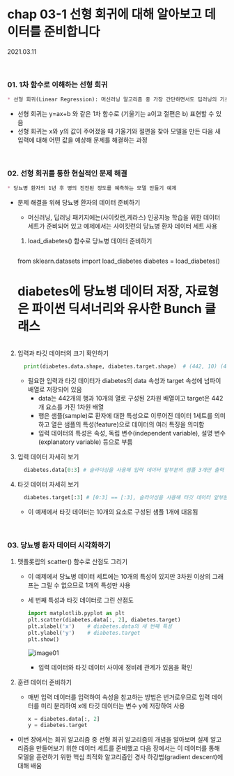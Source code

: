 # chap 03-1 선형 회귀에 대해 알아보고 데이터를 준비합니다

2021.03.11

<br>

### 01. 1차 함수로 이해하는 선형 회귀

```markdown
* 선형 회귀(Linear Regression): 머신러닝 알고리즘 중 가장 간단하면서도 딥러닝의 기초가 되는 알고리즘
```

* 선형 회귀는 y=ax+b 와 같은 1차 함수로 (기울기는 a이고 절편은 b) 표현할 수 있음
* 선형 회귀는 x와 y의 값이 주어졌을 때 기울기와 절편을 찾아 모델을 만든 다음 새 입력에 대해 어떤 값을 예상해 문제를 해결하는 과정

<br>

### 02. 선형 회귀를 통한 현실적인 문제 해결

```markdown
* 당뇨병 환자의 1년 후 병의 진전된 정도를 예측하는 모델 만들기 예제
```

* 문제 해결을 위해 당뇨병 환자의 데이터 준비하기

  * 머신러닝, 딥러닝 패키지에는(사이킷런,케라스) 인공지능 학습을 위한 데이터 세트가 준비되어 있고 예제에서는 사이킷런의 당뇨병 환자 데이터 세트 사용
  
  1. load_diabetes() 함수로 당뇨병 데이터 준비하기

     ```python
   from sklearn.datasets import load_diabetes
     diabetes = load_diabetes()	
     # diabetes에 당뇨병 데이터 저장, 자료형은 파이썬 딕셔너리와 유사한 Bunch 클래스
     ```
  
2. 입력과 타깃 데이터의 크기 확인하기
  
   ```python
     print(diabetes.data.shape, diabetes.target.shape)	# (442, 10) (442,)
     ```
  
   * 필요한 입력과 타깃 데이터가 diabetes의 data 속성과 target 속성에 넘파이 배열로 저장되어 있음
     * data는 442개의 행과 10개의 열로 구성된 2차원 배열이고 target은 442개 요소를 가진 1차원 배열
     * 행은 샘플(sample)로 환자에 대한 특성으로 이루어진 데이터 1세트를 의미하고 열은 샘플의 특성(feature)으로 데이터의 여러 특징을 의미함
     * 입력 데이터의 특성은 속성, 독립 변수(independent variable), 설명 변수(explanatory variable) 등으로 부름
  
3. 입력 데이터 자세히 보기
  
   ```python
     diabetes.data[0:3]	# 슬라이싱을 사용해 입력 데이터 앞부분의 샘플 3개만 출력
     ```
  
4. 타깃 데이터 자세히 보기
  
   ```python
     diabetes.target[:3] # [0:3] == [:3], 슬라이싱을 사용해 타깃 데이터 앞부분의 타깃 3개만 출력
     ```
  
   * 이 예제에서 타깃 데이터는 10개의 요소로 구성된 샘플 1개에 대응됨

<br>

### 03. 당뇨병 환자 데이터 시각화하기

1. 맷플롯립의 scatter() 함수로 산점도 그리기

   * 이 예제에서 당뇨병 데이터 세트에는 10개의 특성이 있지만 3차원 이상의 그래프는 그릴 수 없으므로 1개의 특성만 사용

   * 세 번째 특성과 타깃 데이터로 그린 산점도

     ```python
     import matplotlib.pyplot as plt
     plt.scatter(diabetes.data[:, 2], diabetes.target)
     plt.xlabel('x')	# diabetes.data의 세 번째 특성
     plt.ylabel('y')	# diabetes.target
     plt.show()
     ```

     ![image01](https://github.com/hyunmin0317/DeepLearning_Study/blob/master/chap03/section01/github/image01.PNG?raw=true)

     * 입력 데이터와 타깃 데이터 사이에 정비례 관계가 있음을 확인

2. 훈련 데이터 준비하기

   * 매번 입력 데이터를 입력하여 속성을 참고하는 방법은 번거로우므로 입력 데이터를 미리 분리하여 x에 타깃 데이터는 변수 y에 저장하여 사용

     ```python
     x = diabetes.data[:, 2]
     y = diabetes.target
     ```

* 이번 장에서는 회귀 알고리즘 중 선형 회귀 알고리즘의 개념을 알아보며 실제 알고리즘을 만들어보기 위한 데이터 세트를 준비했고 다음 장에서는 이 데이터를 통해 모델을 훈련하기 위한 핵심 최적화 알고리즘인 경사 하강법(gradient descent)에 대해 배움
